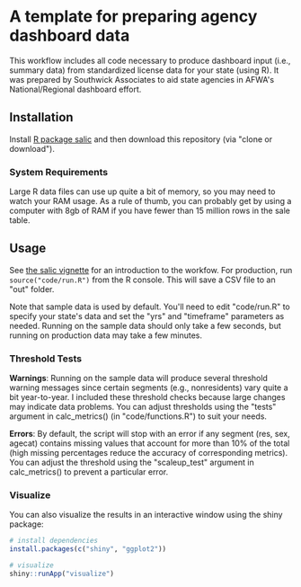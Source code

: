 # A template for preparing agency dashboard data

This workflow includes all code necessary to produce dashboard input (i.e., summary data) from standardized license data for your state (using R). It was prepared by Southwick Associates to aid state agencies in AFWA's National/Regional dashboard effort.

## Installation

Install [R package salic](https://southwick-associates.github.io/salic/) and then download this repository (via "clone or download").

### System Requirements

Large R data files can use up quite a bit of memory, so you may need to watch your RAM usage. As a rule of thumb,  you can probably get by using a computer with 8gb of RAM if you have fewer than 15 million rows in the sale table.

## Usage

See [the salic vignette](https://southwick-associates.github.io/salic/articles/salic.html) for an introduction to the workfow. For production, run `source("code/run.R")` from the R console. This will save a CSV file to an "out" folder.

Note that sample data is used by default. You'll need to edit "code/run.R" to specify your state's data and set the "yrs" and "timeframe" parameters as needed. Running on the sample data should only take a few seconds, but running on production data may take a few minutes.

### Threshold Tests

**Warnings**: Running on the sample data will produce several threshold warning messages since certain segments (e.g., nonresidents) vary quite a bit year-to-year. I included these threshold checks because large changes may indicate data problems. You can adjust thresholds using the "tests" argument in calc_metrics() (in "code/functions.R") to suit your needs.

**Errors**: By default, the script will stop with an error if any segment (res, sex, agecat) contains missing values that account for more than 10% of the total (high missing percentages reduce the accuracy of corresponding metrics). You can adjust the threshold using the "scaleup_test" argument in calc_metrics() to prevent a particular error.

### Visualize

You can also visualize the results in an interactive window using the shiny package:

``` r
# install dependencies
install.packages(c("shiny", "ggplot2"))

# visualize
shiny::runApp("visualize")
```
